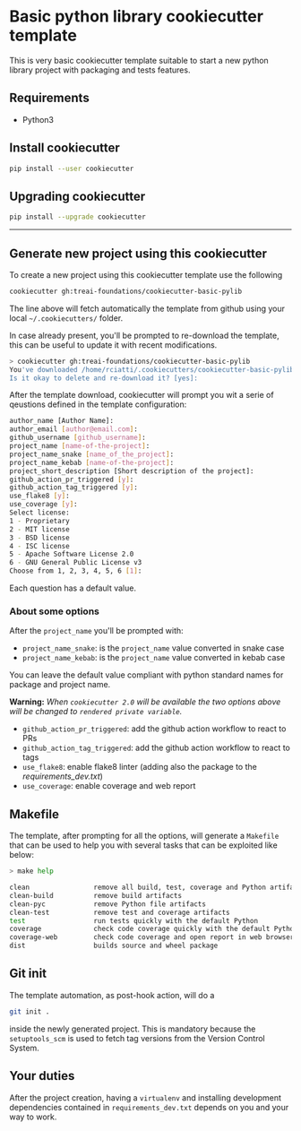 # Basic python library cookiecutter template

This is very basic cookiecutter template suitable to start
a new python library project with packaging and tests features.

## Requirements

* Python3

## Install cookiecutter

```sh
pip install --user cookiecutter
```

## Upgrading cookiecutter

```sh
pip install --upgrade cookiecutter
```

---

## Generate new project using this cookiecutter

To create a new project using this cookiecutter template use the following

```sh
cookiecutter gh:treai-foundations/cookiecutter-basic-pylib
```

The line above will fetch automatically the template from github using your
local `~/.cookiecutters/` folder.

In case already present, you'll be prompted to re-download the template, this
can be useful to update it with recent modifications.

```sh
> cookiecutter gh:treai-foundations/cookiecutter-basic-pylib
You've downloaded /home/rciatti/.cookiecutters/cookiecutter-basic-pylib before.
Is it okay to delete and re-download it? [yes]: 
```

After the template download, cookiecutter will prompt you wit a serie of qeustions
defined in the template configuration:

```sh
author_name [Author Name]: 
author_email [author@email.com]: 
github_username [github_username]: 
project_name [name-of-the-project]: 
project_name_snake [name_of_the_project]: 
project_name_kebab [name-of-the-project]: 
project_short_description [Short description of the project]: 
github_action_pr_triggered [y]: 
github_action_tag_triggered [y]: 
use_flake8 [y]: 
use_coverage [y]: 
Select license:
1 - Proprietary
2 - MIT license
3 - BSD license
4 - ISC license
5 - Apache Software License 2.0
6 - GNU General Public License v3
Choose from 1, 2, 3, 4, 5, 6 [1]:
```

Each question has a default value.

### About some options

After the `project_name` you'll be prompted with:

* `project_name_snake`: is the `project_name` value converted in snake case
* `project_name_kebab`: is the `project_name` value converted in kebab case

You can leave the default value compliant with python standard names for
package and project name.

**Warning:**
*When `cookiecutter 2.0` will be available the two options above will be
changed to `rendered private variable`.*

* `github_action_pr_triggered`: add the github action workflow to react to PRs
* `github_action_tag_triggered`: add the github action workflow to react to tags
* `use_flake8`: enable flake8 linter (adding also the package to the *requirements_dev.txt*)
* `use_coverage`: enable coverage and web report

## Makefile

The template, after prompting for all the options, will generate a `Makefile`
that can be used to help you with several tasks that can be exploited like below:

```sh
> make help

clean                remove all build, test, coverage and Python artifacts
clean-build          remove build artifacts
clean-pyc            remove Python file artifacts
clean-test           remove test and coverage artifacts
test                 run tests quickly with the default Python
coverage             check code coverage quickly with the default Python
coverage-web         check code coverage and open report in web browser
dist                 builds source and wheel package
```

## Git init

The template automation, as post-hook action, will do a

```sh
git init .
```

inside the newly generated project. This is mandatory because the
`setuptools_scm` is used to fetch tag versions from the Version Control System.

## Your duties

After the project creation, having a `virtualenv` and installing development
dependencies contained in `requirements_dev.txt` depends on you and your way
to work.
